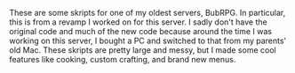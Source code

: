 These are some skripts for one of my oldest servers, BubRPG. In particular, this is from a revamp I worked on for this server. I sadly don't have the original code and much of the new code because around the time I was working on this server, I bought a PC and switched to that from my parents' old Mac. These skripts are pretty large and messy, but I made some cool features like cooking, custom crafting, and brand new menus.
